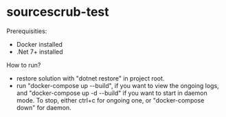 # sourcescrub-test
Prerequisities:
* Docker installed
* .Net 7+ installed

How to run?
* restore solution with "dotnet restore" in project root.
* run "docker-compose up --build", if you want to view the ongoing logs, and "docker-compose up -d --build" if you want to start in daemon mode.
To stop, either ctrl+c for ongoing one, or "docker-compose down" for daemon.

